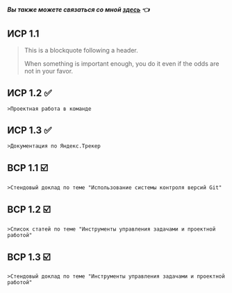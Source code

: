 
#### *Вы также можете связаться со мной [здесь](https://vk.com/nestessia) 👈*



## ИСР 1.1

> This is a blockquote following a header.
>
> When something is important enough, you do it even if the odds are not in your favor.


## ИСР 1.2 ✅

    >Проектная работа в команде


## ИСР 1.3 ✅

    >Документация по Яндекс.Трекер


## ВСР 1.1 ☑️

    >Стендовый доклад по теме "Использование системы контроля версий Git"
    

## ВСР 1.2 ☑️

    >Список статей по теме "Инструменты управления задачами и проектной работой" 
    
    
## ВСР 1.3 ☑️

    >Стендовый доклад по теме "Инструменты управления задачами и проектной работой"
